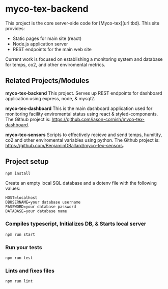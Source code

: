 # myco-tex-backend

This project is the core server-side code for
[Myco-tex](url tbd).
This site provides:

- Static pages for main site (react)
- Node.js application server
- REST endpoints for the main web site

Current work is focused on establishing a monitoring system and database for temps, co2, and other enviromental metrics.

## Related Projects/Modules

**myco-tex-backend** This project. Serves up REST
endpoints for dashboard application using express, node, & mysql2.

**myco-tex-dashboard** This is the main dashboard application used for monitoring facility enviromental status using react & styled-components.
The Github project is:
https://github.com/jason-cornish/myco-tex-dashboard.

**myco-tex-sensors** Scripts to effectively recieve and send temps, humitity, co2 and other enviromental variables using python.
The Github project is:
https://github.com/BenjaminDBallard/myco-tex-sensors.

## Project setup

```
npm install
```

Create an empty local SQL database and a dotenv file with the following values:

```
HOST=localhost
DBUSERNAME=your database username
PASSWORD=your database password
DATABASE=your database name
```

### Compiles typescript, Initializes DB, & Starts local server

```
npm run start
```

### Run your tests

```
npm run test
```

### Lints and fixes files

```
npm run lint
```
